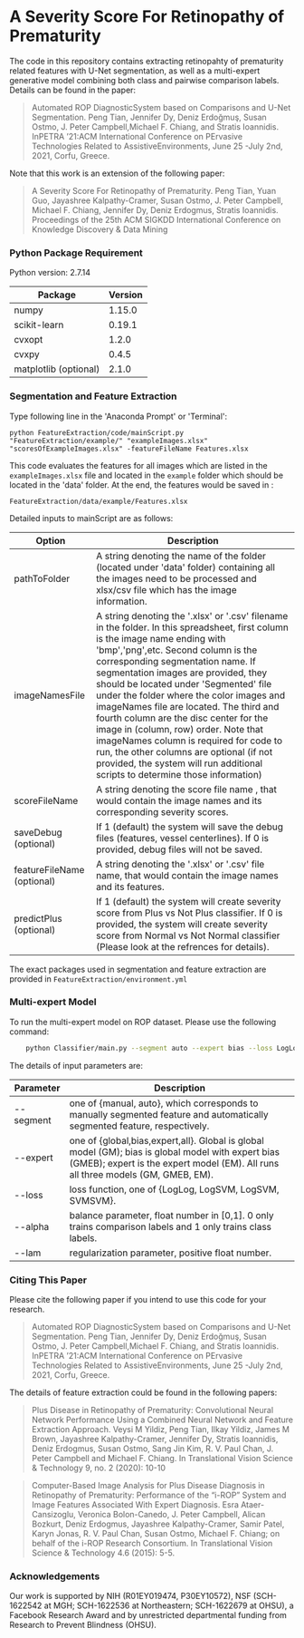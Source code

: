 # A Severity Score For Retinopathy of Prematurity

The code in this repository contains extracting retinopahty of prematurity related features with U-Net segmentation, as well as a multi-expert generative model combining both class and pairwise comparison labels. Details can be found in the paper:
> Automated ROP DiagnosticSystem based on Comparisons and U-Net Segmentation. Peng Tian, Jennifer Dy, Deniz Erdoğmuş, Susan Ostmo, J. Peter Campbell,Michael F. Chiang, and Stratis Ioannidis. InPETRA ’21:ACM International Conference on PErvasive Technologies Related to AssistiveEnvironments, June 25 -July 2nd, 2021, Corfu, Greece.

Note that this work is an extension of the following paper:
> A Severity Score For Retinopathy of Prematurity. Peng Tian, Yuan Guo, Jayashree Kalpathy-Cramer, Susan Ostmo, J. Peter Campbell, Michael F. Chiang, Jennifer Dy, Deniz Erdogmus, Stratis Ioannidis. Proceedings of the 25th ACM SIGKDD International Conference on Knowledge Discovery \& Data Mining

### Python Package Requirement
Python version: 2.7.14

|Package|Version|
|---|---|
|numpy|1.15.0|
|scikit-learn|0.19.1|
|cvxopt|1.2.0|
|cvxpy|0.4.5|
|matplotlib (optional)|2.1.0|

### Segmentation and Feature Extraction
Type following line in the 'Anaconda Prompt' or 'Terminal':
```
python FeatureExtraction/code/mainScript.py "FeatureExtraction/example/" "exampleImages.xlsx" "scoresOfExampleImages.xlsx" -featureFileName Features.xlsx
```
This code evaluates  the features for all images which are listed in the `exampleImages.xlsx`  file and located in the `example` folder which should be located in the 'data' folder.
At the end, the features would be saved in :
```
FeatureExtraction/data/example/Features.xlsx
```
Detailed inputs to mainScript are as follows:

| Option | Description |
| ------ | ----------- |
| pathToFolder |  A string denoting the name of the folder (located under 'data' folder) containing all the images need to be processed and xlsx/csv file which has the image information.  |
| imageNamesFile | A string denoting the '.xlsx' or '.csv' filename in the folder. In this spreadsheet, first column is the image name ending with 'bmp','png',etc. Second column is the corresponding segmentation name. If segmentation images are provided, they should be located under 'Segmented' file under the folder where the color images and imageNames file are located. The third and fourth column are the disc center for the image in (column, row) order. Note that imageNames column is required for code to run, the other columns are optional (if not provided, the system will run additional scripts to determine those information) |
| scoreFileName |  A string denoting the score file name , that would contain the image names and its corresponding severity scores. |
| saveDebug (optional) | If 1 (default) the system will save the debug files (features, vessel centerlines). If 0 is provided, debug files will not be saved.|
|featureFileName (optional) | A string denoting the '.xlsx' or '.csv' file name, that would contain the image names and its features.|
|predictPlus (optional) | If 1 (default) the system will create severity score from Plus vs Not Plus classifier. If 0 is provided, the system will create severity score from Normal vs Not Normal classifier (Please look at the refrences for details). |

The exact packages used in segmentation and feature extraction are provided in `FeatureExtraction/environment.yml`

### Multi-expert Model
To run the multi-expert model on ROP dataset. Please use the following command:

```bash
    python Classifier/main.py --segment auto --expert bias --loss LogLog --alpha 0.5 --lam 1.0 
```
The details of input parameters are:

|Parameter|Description|
|---|---|
|--segment|one of {manual, auto}, which corresponds to manually segmented feature and automatically segmented feature, respectively.|
|--expert| one of {global,bias,expert,all}. Global is global model (GM); bias is global model with expert bias (GMEB); expert is the expert model (EM). All runs all three models (GM, GMEB, EM).|
|--loss|loss function, one of {LogLog, LogSVM, LogSVM, SVMSVM}.|
|--alpha|balance parameter, float number in [0,1]. 0 only trains comparison labels and 1 only trains class labels.|
|--lam|regularization parameter, positive float number.|
    
### Citing This Paper
Please cite the following paper if you intend to use this code for your research.
> Automated ROP DiagnosticSystem based on Comparisons and U-Net Segmentation. Peng Tian, Jennifer Dy, Deniz Erdoğmuş, Susan Ostmo, J. Peter Campbell,Michael F. Chiang, and Stratis Ioannidis. InPETRA ’21:ACM International Conference on PErvasive Technologies Related to AssistiveEnvironments, June 25 -July 2nd, 2021, Corfu, Greece.

The details of feature extraction could be found in the following papers:
> Plus Disease in Retinopathy of Prematurity: Convolutional Neural Network Performance Using a Combined Neural Network and Feature Extraction Approach. Veysi M Yildiz, Peng Tian, Ilkay Yildiz, James M Brown, Jayashree Kalpathy-Cramer, Jennifer Dy, Stratis Ioannidis, Deniz Erdogmus, Susan Ostmo, Sang Jin Kim, R. V. Paul Chan, J. Peter Campbell and Michael F. Chiang. In Translational Vision Science & Technology 9, no. 2 (2020): 10-10

> Computer-Based Image Analysis for Plus Disease Diagnosis in Retinopathy of Prematurity: Performance of the “i-ROP” System and Image Features Associated With Expert Diagnosis. Esra Ataer-Cansizoglu, Veronica Bolon-Canedo, J. Peter Campbell, Alican Bozkurt, Deniz Erdogmus, Jayashree Kalpathy-Cramer, Samir Patel, Karyn Jonas, R. V. Paul Chan, Susan Ostmo, Michael F. Chiang; on behalf of the i-ROP Research Consortium. In Translational Vision Science & Technology 4.6 (2015): 5-5.


### Acknowledgements
Our work is supported by NIH (R01EY019474, P30EY10572), NSF (SCH-1622542 at MGH; SCH-1622536 at Northeastern; SCH-1622679 at OHSU), a Facebook Research Award and by unrestricted departmental funding from Research to Prevent Blindness (OHSU).

